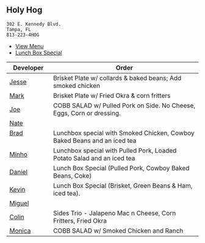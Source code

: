 
## Holy Hog

```
302 E. Kennedy Blvd.
Tampa, FL
813-223-4HOG
```

* [View Menu](http://www.holyhogbbq.com/southern-bbq/)
* [Lunch Box Special](http://www.holyhogbbq.com/bbq-lunch-box-special/)

Developer     | Order
--------------|---------------------
[Jesse](https://github.com/jessecurry)              | Brisket Plate w/ collards & baked beans; Add smoked chicken
[Mark](http://github.com/mark-smithtb)              | Brisket Plate w/ Fried Okra & corn fritters
[Joe](https://github.com/Montchat)                  | COBB SALAD w/ Pulled Pork on Side. No Cheese, Eggs, Corn or dressing.
[Nate](https://github.com/thunemn)                  | 
[Brad](https://github.com/bself)                    | Lunchbox special with Smoked Chicken, Cowboy Baked Beans and an iced tea
[Minho](https://github.com/minhochoi)               | Lunchbox special with Pulled Pork, Loaded Potato Salad and an iced tea
[Daniel](https://github.come/dtartaglia)            | Lunch Box Special (Pulled Pork, Cowboy Baked Beans, Coke)
[Kevin]()                                           | Lunch Box Special (Brisket, Green Beans & Ham, iced tea).
[Miguel](https://github.com/MiguelBrito1086)        | 
[Colin](https://github.com/ColinFendrick)           | Sides Trio - Jalapeno Mac n Cheese, Corn Fritters, Fried Okra
[Monica]()                                          | COBB SALAD w/ Smoked Chicken and Ranch
